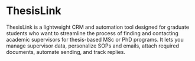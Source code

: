 # ThesisLink
ThesisLink is a lightweight CRM and automation tool designed for graduate students who want to streamline the process of finding and contacting academic supervisors for thesis-based MSc or PhD programs. It lets you manage supervisor data, personalize SOPs and emails, attach required documents, automate sending, and track replies.
